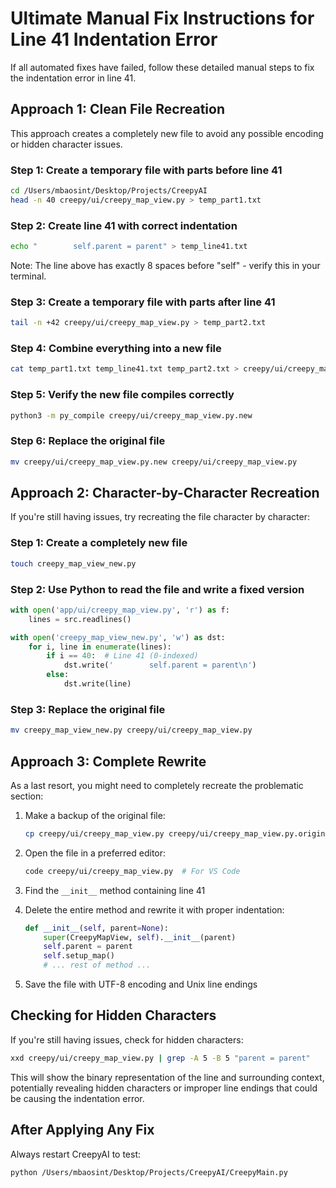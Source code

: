 # Ultimate Manual Fix Instructions for Line 41 Indentation Error

If all automated fixes have failed, follow these detailed manual steps to fix the indentation error in line 41.

## Approach 1: Clean File Recreation

This approach creates a completely new file to avoid any possible encoding or hidden character issues.

### Step 1: Create a temporary file with parts before line 41
```bash
cd /Users/mbaosint/Desktop/Projects/CreepyAI
head -n 40 creepy/ui/creepy_map_view.py > temp_part1.txt
```

### Step 2: Create line 41 with correct indentation
```bash
echo "        self.parent = parent" > temp_line41.txt
```
Note: The line above has exactly 8 spaces before "self" - verify this in your terminal.

### Step 3: Create a temporary file with parts after line 41
```bash
tail -n +42 creepy/ui/creepy_map_view.py > temp_part2.txt
```

### Step 4: Combine everything into a new file
```bash
cat temp_part1.txt temp_line41.txt temp_part2.txt > creepy/ui/creepy_map_view.py.new
```

### Step 5: Verify the new file compiles correctly
```bash
python3 -m py_compile creepy/ui/creepy_map_view.py.new
```

### Step 6: Replace the original file
```bash
mv creepy/ui/creepy_map_view.py.new creepy/ui/creepy_map_view.py
```

## Approach 2: Character-by-Character Recreation

If you're still having issues, try recreating the file character by character:

### Step 1: Create a completely new file
```bash
touch creepy_map_view_new.py
```

### Step 2: Use Python to read the file and write a fixed version
```python
with open('app/ui/creepy_map_view.py', 'r') as f:
    lines = src.readlines()

with open('creepy_map_view_new.py', 'w') as dst:
    for i, line in enumerate(lines):
        if i == 40:  # Line 41 (0-indexed)
            dst.write('        self.parent = parent\n')
        else:
            dst.write(line)
```

### Step 3: Replace the original file
```bash
mv creepy_map_view_new.py creepy/ui/creepy_map_view.py
```

## Approach 3: Complete Rewrite

As a last resort, you might need to completely recreate the problematic section:

1. Make a backup of the original file:
   ```bash
   cp creepy/ui/creepy_map_view.py creepy/ui/creepy_map_view.py.original
   ```

2. Open the file in a preferred editor:
   ```bash
   code creepy/ui/creepy_map_view.py  # For VS Code
   ```

3. Find the `__init__` method containing line 41

4. Delete the entire method and rewrite it with proper indentation:
   ```python
   def __init__(self, parent=None):
       super(CreepyMapView, self).__init__(parent)
       self.parent = parent
       self.setup_map()
       # ... rest of method ...
   ```

5. Save the file with UTF-8 encoding and Unix line endings

## Checking for Hidden Characters

If you're still having issues, check for hidden characters:

```bash
xxd creepy/ui/creepy_map_view.py | grep -A 5 -B 5 "parent = parent"
```

This will show the binary representation of the line and surrounding context, potentially revealing hidden characters or improper line endings that could be causing the indentation error.

## After Applying Any Fix

Always restart CreepyAI to test:

```bash
python /Users/mbaosint/Desktop/Projects/CreepyAI/CreepyMain.py
```
